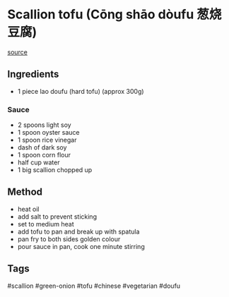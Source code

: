 # Scallion tofu (Cōng shāo dòufu 葱烧豆腐)

[source](https://www.xiaohongshu.com/explore/65d45dcd0000000001028abc?xsec_token=ABkDairmsohiLA2L_qAOqrIeW9kM2ozBSyvBeAIT2d5Uc=&xsec_source=)

## Ingredients
- 1 piece lao doufu (hard tofu) (approx 300g)

### Sauce
- 2 spoons light soy
- 1 spoon oyster sauce
- 1 spoon rice vinegar
- dash of dark soy
- 1 spoon corn flour
- half cup water
- 1 big scallion chopped up

## Method
- heat oil
- add salt to prevent sticking
- set to medium heat
- add tofu to pan and break up with spatula
- pan fry to both sides golden colour
- pour sauce in pan, cook one minute stirring

## Tags
#scallion #green-onion #tofu #chinese #vegetarian #doufu